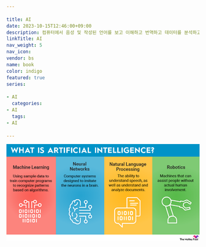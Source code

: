 ```yaml
---

title: AI
date: 2023-10-15T12:46:00+09:00
description: 컴퓨터에서 음성 및 작성된 언어를 보고 이해하고 번역하고 데이터를 분석하고 추천하는 기능을 포함하여 다양한 고급 기능을 수행할 수 있는 일련의 기술
linkTitle: AI
nav_weight: 5
nav_icon:
vendor: bs
name: book
color: indigo
featured: true
series:

- AI
  categories:
- AI
  tags:
- AI

---
```


![What is Artificial Intelligence](what-is-artificial-intelligence-infographic.width-880.webp#center)
